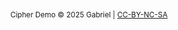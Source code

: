<div style="text-align: center !important">
  <br><br>
  <small>
    Cipher Demo © 2025 Gabriel | 
    <a href="https://creativecommons.org/licenses/by-nc-sa/4.0/" target="_blank" rel="noopener noreferrer">CC-BY-NC-SA</a>
  </small>
  <br><br>
</div>